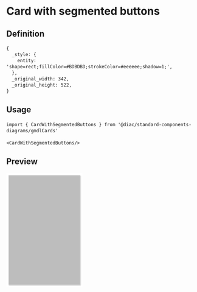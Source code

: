 # Card with segmented buttons

## Definition

```
{
  _style: { 
    entity: 'shape=rect;fillColor=#BDBDBD;strokeColor=#eeeeee;shadow=1;',
  },
  _original_width: 342,
  _original_height: 522,
}
```

## Usage

```
import { CardWithSegmentedButtons } from '@diac/standard-components-diagrams/gmdlCards'

<CardWithSegmentedButtons/>
```

## Preview

<img src="./card-with-segmented-buttons.png" width="200"/>

